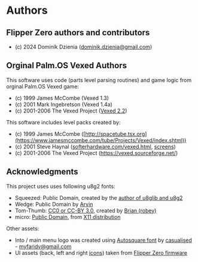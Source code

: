 # Authors

## Flipper Zero authors and contributors

- (c) 2024 Dominik Dzienia  ([dominik.dzienia@gmail.com](https://github.com/dlvoy))

## Orginal Palm.OS Vexed Authors

This software uses code (parts level parsing routines) and game logic from orginal Palm.OS Vexed game:

- (c) 1999 James McCombe (Vexed 1.3)
- (c) 2001 Mark Ingebretson (Vexed 1.4a)
- (c) 2001-2006 The Vexed Project ([Vexed 2.2](https://vexed.sourceforge.net/))

This software includes level packs created by:

- (c) 1999 James McCombe ([http://spacetube.tsx.org](https://www.jamesmccombe.com/tube/Projects/Vexed/index.shtml)) 
- (c) 2001 Steve Haynal ([softerhardware.com/vexed.html](https://web.archive.org/web/20081010144136/softerhardware.com/vexed.html), [screens](https://web.archive.org/web/20080922012137/http://www.114pda.com/game/puzzle/vexed-14a.htm))
- (c) 2001-2006 The Vexed Project (https://vexed.sourceforge.net/)

## Acknowledgments

This project uses uses following u8g2 fonts:

- Squeezed: Public Domain, created by the [author of u8glib and u8g2](https://github.com/olikraus)
- Wedge: Public Domain by [Arvin](https://www.pentacom.jp/pentacom/bitfontmaker2/gallery/?id=3950)
- Tom-Thumb: [CC0 or CC-BY 3.0](https://github.com/olikraus/u8g2/wiki/fntgrptomthumb#copyright), created by [Brian (robey)](https://robey.lag.net/2010/01/23/tiny-monospace-font.html)
- micro: [Public Domain](https://github.com/olikraus/u8g2/wiki/fntgrpx11#copyright), from [X11 distribution](http://cgit.freedesktop.org/xorg/font/)

Other assets:
- Into / main menu logo was created using [Autosquare font](https://www.dafont.com/autosquare.font) by [casualised](https://www.dafont.com/profile.php?user=1383431) - [myfaridv@gmail.com](myfaridv@gmail.com)
- UI assets (back, left and right [icons](https://github.com/flipperdevices/flipperzero-firmware/tree/dev/assets)) taken from [Flipper Zero firmware](https://github.com/flipperdevices/flipperzero-firmware)
 

